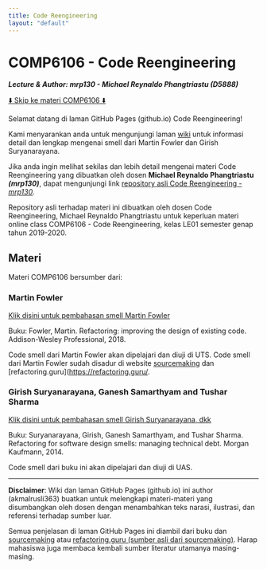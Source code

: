 ```yaml
---
title: Code Reengineering
layout: "default"
---
```


# COMP6106 - Code Reengineering

**_Lecture & Author: mrp130 - Michael Reynaldo Phangtriastu (D5888)_**

[:arrow_down: Skip ke materi COMP6106 :arrow_down:](#materi)

Selamat datang di laman GitHub Pages (github.io) Code Reengineering!

Kami menyarankan anda untuk mengunjungi laman [wiki](https://github.com/akmalrusli363/smell/wiki) untuk informasi detail dan lengkap mengenai smell dari Martin Fowler dan Girish Suryanarayana.

Jika anda ingin melihat sekilas dan lebih detail mengenai materi Code Reengineering yang dibuatkan oleh dosen **Michael Reynaldo Phangtriastu _(mrp130)_**, dapat mengunjungi link [repository asli Code Reengineering - *mrp130*](https://github.com/mrp130/smell/).

Repository asli terhadap materi ini dibuatkan oleh dosen Code Reengineering, Michael Reynaldo Phangtriastu untuk keperluan materi online class COMP6106 - Code Reengineering, kelas LE01 semester genap tahun 2019-2020.

## Materi

Materi COMP6106 bersumber dari:

### Martin Fowler

[Klik disini untuk pembahasan smell Martin Fowler](Fowler)

Buku: Fowler, Martin. Refactoring: improving the design of existing code. Addison-Wesley Professional, 2018.

Code smell dari Martin Fowler akan dipelajari dan diuji di UTS. Code smell dari Martin Fowler sudah disadur di website [sourcemaking](https://sourcemaking.com/refactoring) dan [refactoring.guru](https://refactoring.guru/.


### Girish Suryanarayana, Ganesh Samarthyam and Tushar Sharma

[Klik disini untuk pembahasan smell Girish Suryanarayana, dkk](Girish)

Buku: Suryanarayana, Girish, Ganesh Samarthyam, and Tushar Sharma. Refactoring for software design smells: managing technical debt. Morgan Kaufmann, 2014.

Code smell dari buku ini akan dipelajari dan diuji di UAS.

---
**Disclaimer**: Wiki dan laman GitHub Pages (github.io) ini author (akmalrusli363) buatkan untuk melengkapi materi-materi yang disumbangkan oleh dosen dengan menambahkan teks narasi, ilustrasi, dan referensi terhadap sumber luar.

Semua penjelasan di laman GitHub Pages ini diambil dari buku dan [sourcemaking](https://sourcemaking.com/refactoring) atau [refactoring.guru (sumber asli dari sourcemaking)](https://refactoring.guru/). Harap mahasiswa juga membaca kembali sumber literatur utamanya masing-masing.
